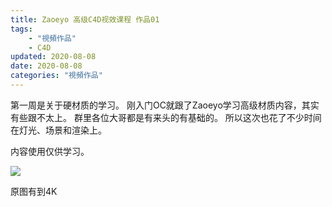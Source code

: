 ```yaml
---
title: Zaoeyo 高级C4D视效课程 作品01
tags: 
    - "視頻作品"
    - C4D
updated: 2020-08-08
date: 2020-08-08
categories: "視頻作品"
---
```


>

第一周是关于硬材质的学习。
刚入门OC就跟了Zaoeyo学习高级材质内容，其实有些跟不太上。
群里各位大哥都是有来头的有基础的。
所以这次也花了不少时间在灯光、场景和渲染上。

内容使用仅供学习。

![](/asset/images/staticframe/Zaoeyo-visnz-01.jpg)

原图有到4K
